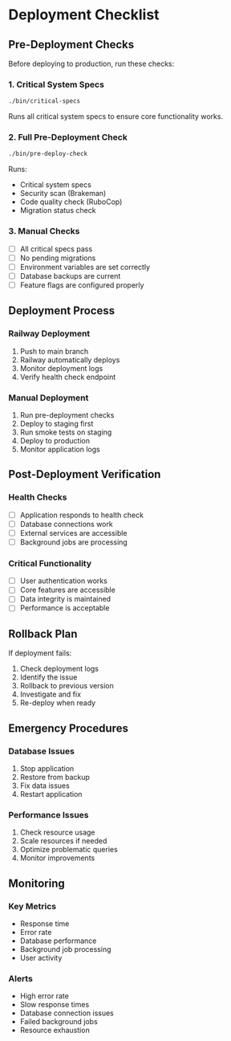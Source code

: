 # Deployment Checklist

## Pre-Deployment Checks

Before deploying to production, run these checks:

### 1. Critical System Specs
```bash
./bin/critical-specs
```
Runs all critical system specs to ensure core functionality works.

### 2. Full Pre-Deployment Check
```bash
./bin/pre-deploy-check
```
Runs:
- Critical system specs
- Security scan (Brakeman)
- Code quality check (RuboCop)
- Migration status check

### 3. Manual Checks
- [ ] All critical specs pass
- [ ] No pending migrations
- [ ] Environment variables are set correctly
- [ ] Database backups are current
- [ ] Feature flags are configured properly

## Deployment Process

### Railway Deployment
1. Push to main branch
2. Railway automatically deploys
3. Monitor deployment logs
4. Verify health check endpoint

### Manual Deployment
1. Run pre-deployment checks
2. Deploy to staging first
3. Run smoke tests on staging
4. Deploy to production
5. Monitor application logs

## Post-Deployment Verification

### Health Checks
- [ ] Application responds to health check
- [ ] Database connections work
- [ ] External services are accessible
- [ ] Background jobs are processing

### Critical Functionality
- [ ] User authentication works
- [ ] Core features are accessible
- [ ] Data integrity is maintained
- [ ] Performance is acceptable

## Rollback Plan

If deployment fails:
1. Check deployment logs
2. Identify the issue
3. Rollback to previous version
4. Investigate and fix
5. Re-deploy when ready

## Emergency Procedures

### Database Issues
1. Stop application
2. Restore from backup
3. Fix data issues
4. Restart application

### Performance Issues
1. Check resource usage
2. Scale resources if needed
3. Optimize problematic queries
4. Monitor improvements

## Monitoring

### Key Metrics
- Response time
- Error rate
- Database performance
- Background job processing
- User activity

### Alerts
- High error rate
- Slow response times
- Database connection issues
- Failed background jobs
- Resource exhaustion
